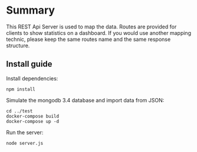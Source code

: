 # Summary
This REST Api Server is used to map the data. Routes are provided for clients to show statistics on a dashboard. If you would use another mapping technic, please keep the same routes name and the same response structure.

## Install guide
Install dependencies:
```
npm install
```

Simulate the mongodb 3.4 database and import data from JSON:
```
cd ../test
docker-compose build
docker-compose up -d
```

Run the server:
```
node server.js
```
